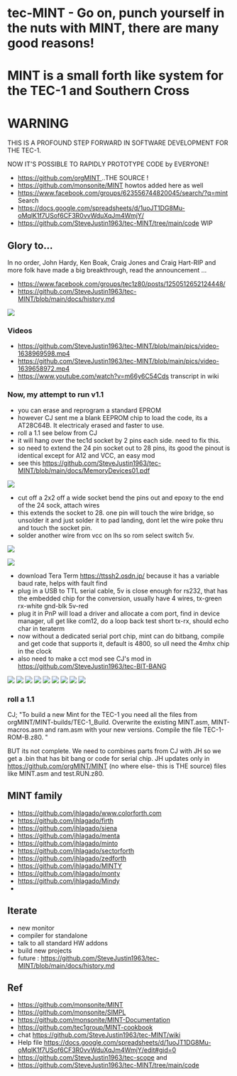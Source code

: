   

# tec-MINT - Go on, punch yourself in the nuts with MINT, there are many good reasons!

# MINT is a small forth like system for the TEC-1 and Southern Cross  


# WARNING 
THIS IS A PROFOUND STEP FORWARD IN SOFTWARE DEVELOPMENT FOR THE TEC-1. 

NOW IT'S POSSIBLE TO RAPIDLY PROTOTYPE CODE by EVERYONE!

- [https://github.com/orgMINT  ](https://github.com/orgMINT/MINT)       ..THE SOURCE !
- https://github.com/monsonite/MINT         howtos added here as well
- https://www.facebook.com/groups/623556744820045/search/?q=mint   Search 
- https://docs.google.com/spreadsheets/d/1uoJT1DG8Mu-oMqlK1f7USof6CF3R0vvWduXqJm4WmjY/
- https://github.com/SteveJustin1963/tec-MINT/tree/main/code WIP


## Glory to...
In no order, John Hardy, Ken Boak, Craig Jones and Craig Hart-RIP and more folk have made a big breakthrough, read the announcement ...
- https://www.facebook.com/groups/tec1z80/posts/1250512652124448/ 
- https://github.com/SteveJustin1963/tec-MINT/blob/main/docs/history.md

![](https://github.com/SteveJustin1963/tec-MINT/blob/main/pics/263565308_1147844542415783_7150078760328965579_n.jpg)

### Videos
- https://github.com/SteveJustin1963/tec-MINT/blob/main/pics/video-1638969598.mp4
- https://github.com/SteveJustin1963/tec-MINT/blob/main/pics/video-1639658972.mp4
- https://www.youtube.com/watch?v=m66y6C54Cds  transcript in wiki



### Now, my attempt to run v1.1

- you can erase and reprogram a standard EPROM
- however CJ sent me a blank EEPROM chip to load the code, its a AT28C64B. It electricaly erased and faster to use. 
- roll a 1.1 see below from CJ
- it will hang over the tec1d socket by 2 pins each side. need to fix this.
- so need to extend the 24 pin socket out to 28 pins, its good the pinout is identical except for A12 and VCC, an easy mod
- see this https://github.com/SteveJustin1963/tec-MINT/blob/main/docs/MemoryDevices01.pdf
 
![](https://github.com/SteveJustin1963/tec-MINT/blob/main/pics/ee%20pins2.png)

- cut off a 2x2 off a wide socket bend the pins out and epoxy to the end of the 24 sock, attach wires
- this extends the socket to 28. one pin will touch the wire bridge, so unsolder it and just solder it to pad landing, dont let the wire poke thru and touch the socket pin.
- solder another wire from vcc on lhs so rom select switch 5v.

![](https://github.com/SteveJustin1963/tec-MINT/blob/main/pics/IMG_8433.jpg)

![](https://github.com/SteveJustin1963/tec-MINT/blob/main/pics/sock1.png)

- download Tera Term https://ttssh2.osdn.jp/ because it has a variable baud rate, helps with fault find
- plug in a USB to TTL serial cable, 5v is close enough for rs232, that has the embedded chip for the conversion, usually have 4 wires, tx-green rx-white gnd-blk 5v-red
- plug it in PnP will load a driver and allocate a com port, find in device manager, ull get like com12, do a loop back test short tx-rx, should echo char in teraterm
- now without a dedicated serial port chip, mint can do bitbang, compile and get code that supports it, default is 4800, so ull need the 4mhx chip in the clock
- also need to make a cct mod see CJ's mod in https://github.com/SteveJustin1963/tec-BIT-BANG

![](https://github.com/SteveJustin1963/tec-MINT/blob/main/pics/IMG_8455.jpg)
![](https://github.com/SteveJustin1963/tec-MINT/blob/main/pics/IMG_8483%20(1).jpg)
![](https://github.com/SteveJustin1963/tec-MINT/blob/main/pics/IMG_8483%20(2).jpg)
![](https://github.com/SteveJustin1963/tec-MINT/blob/main/pics/IMG_8484%20(1).jpg)
![](https://github.com/SteveJustin1963/tec-MINT/blob/main/pics/IMG_8485%20(1).jpg)
![](https://github.com/SteveJustin1963/tec-MINT/blob/main/pics/IMG_8486%20(1).jpg)
![](https://github.com/SteveJustin1963/tec-MINT/blob/main/pics/IMG_8487%20(1).jpg)
![](https://github.com/SteveJustin1963/tec-MINT/blob/main/pics/IMG_8488%20(1).jpg)
![](https://github.com/SteveJustin1963/tec-MINT/blob/main/pics/IMG_8467.jpg)
![]()

### roll a 1.1
CJ; "To build a new Mint for the TEC-1 you need all the files from orgMINT/MINT-builds/TEC-1_Build.
Overwrite the existing MINT.asm, MINT-macros.asm and ram.asm with your new versions. 
Compile the file TEC-1-ROM-B.z80. "

BUT its not complete. We need to combines parts from CJ with JH so we get a .bin that has bit bang or code for serial chip. JH updates only in https://github.com/orgMINT/MINT (no where else- this is THE source) files like MINT.asm and test.RUN.z80. 





## MINT family
  - https://github.com/jhlagado/www.colorforth.com
  - https://github.com/jhlagado/firth
  - https://github.com/jhlagado/siena
  - https://github.com/jhlagado/menta
  - https://github.com/jhlagado/minto
  - https://github.com/jhlagado/sectorforth
  - https://github.com/jhlagado/zedforth
  - https://github.com/jhlagado/MINTY
  - https://github.com/jhlagado/monty
  - https://github.com/jhlagado/Mindy
  -  

## Iterate
- new monitor
- compiler for standalone 
- talk to all standard HW addons
- build new projects
- future : https://github.com/SteveJustin1963/tec-MINT/blob/main/docs/history.md



## Ref
- https://github.com/monsonite/MINT
- https://github.com/monsonite/SIMPL
- https://github.com/monsonite/MINT-Documentation
- https://github.com/tec1group/MINT-cookbook
- chat https://github.com/SteveJustin1963/tec-MINT/wiki
- Help file   https://docs.google.com/spreadsheets/d/1uoJT1DG8Mu-oMqlK1f7USof6CF3R0vvWduXqJm4WmjY/edit#gid=0
- https://github.com/SteveJustin1963/tec-scope and 
- https://github.com/SteveJustin1963/tec-MINT/tree/main/code
 
